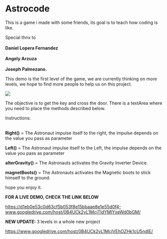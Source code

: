 # Astrocode
This is a game i made with some friends, its goal is to teach how coding is like.

Special thnx to <br></br>
<b>Daniel Lopera Fernandez</b><br></br>
<b>Angely Arzuza</b><br></br>
<b>Joseph Palmezano.</b>

This demo is the first level of the game, we are currently thinking on more levels, we hope to find more people to help us on this
project.

<img src="https://dl.dropboxusercontent.com/u/60358776/APP%20Screenshots/astrocode.JPG">

The objective is to get the key and cross the door.
There is a textArea where you need to place the methods described below.

Instructions:<br></br>

<b>Right()</b> = The Astronaut impulse itself to the right, the impulse depends on the value you pass as parameter

<b>Left()</b> = The Astronaut impulse itself to the Left, the impulse depends on the value you pass as parameter

<b>alterGravity()</b> = The Astronauts activates the Gravity Inverter Device.

<b>magnetBoots()</b> = The Astronauts activates the Magnetic boots to stick himself to the ground.

hope you enjoy it.


<b>FOR A LIVE DEMO, CHECK THE LINK BELOW</b>

https://d1eb0e53c0d63cf5b053f8e15bbaae8e1e55d0f4-www.googledrive.com/host/0B4UCk2yL1McjTldYMlYxeWd0bGM/

<b>NEW UPDATE:</b>
3 levels in a whole new project</br>

https://www.googledrive.com/host/0B4UCk2yL1McjVEhOZHk1cU5ndlE/
